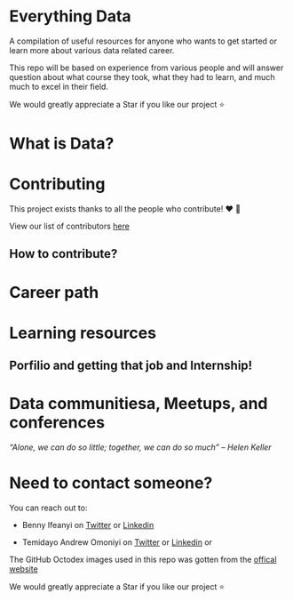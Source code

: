 # Everything Data
A compilation of useful resources for anyone who wants to get started or learn more about various data related career.

This repo will be based on experience from various people and will answer question about what course they took, what they had to learn, and much much to excel in their field.

We would greatly appreciate a Star if you like our project ⭐

# What is Data? 

# Contributing

This project exists thanks to all the people who contribute! ❤️ 💙

View our list of contributors [here](https://github.com/Bennykillua/Everything-Data/graphs/contributors)

## How to contribute?

# Career path


# Learning resources


## Porfilio and getting that job and Internship!

# Data communitiesa, Meetups, and conferences

*“Alone, we can do so little; together, we can do so much” – Helen Keller*

# Need to contact someone?

You can reach out to:

- Benny Ifeanyi on [Twitter](https://twitter.com/Bennykillua) or [Linkedin](https://www.linkedin.com/in/ifeanyi-iheagwara/)

- Temidayo Andrew Omoniyi on [Twitter](https://twitter.com/kiddojazz) or [Linkedin](https://www.linkedin.com/in/temidayo-omoniyi-mct/?originalSubdomain=ng) or 

The GitHub Octodex images used in this repo was gotten from the [offical website](https://octodex.github.com/)

We would greatly appreciate a Star if you like our project ⭐
